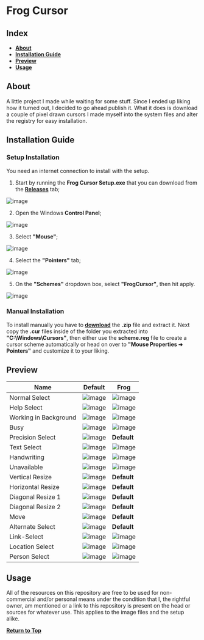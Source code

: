 # Frog Cursor

## Index

* [**About**](#about)
* [**Installation Guide**](#installation-guide)
* [**Preview**](#preview)
* [**Usage**](#usage)

## About

A little project I made while waiting for some stuff. Since I ended up liking how it turned out, I decided to go ahead publish it. What it does is download a couple of pixel drawn cursors I made myself into the system files and alter the registry for easy installation.

## Installation Guide
### Setup Installation
You need an internet connection to install with the setup.
1. Start by running the **Frog Cursor Setup.exe** that you can download from the [**Releases**](https://github.com/MoxxIsHere/Frog-Cursor/releases) tab;

![image](https://user-images.githubusercontent.com/85062773/168297585-e2cdabf8-02e4-4ba6-a569-59a236ec2cfd.png)


2. Open the Windows **Control Panel**;

![image](https://user-images.githubusercontent.com/85062773/168297281-94c7caf5-7241-4ac4-810a-252c7060290a.png)

3. Select **"Mouse"**;

![image](https://user-images.githubusercontent.com/85062773/168297910-5ca49842-0754-4e2a-bb24-63a0313298bb.png)

4. Select the **"Pointers"** tab;

![image](https://user-images.githubusercontent.com/85062773/168298155-2f1d503f-4569-44df-b3e9-46040abc7200.png)

5. On the **"Schemes"** dropdown box, select **"FrogCursor"**, then hit apply.

![image](https://user-images.githubusercontent.com/85062773/168298301-567cfddb-b1d1-43ee-8d25-15a0047c75fa.png)

### Manual Installation
To install manually you have to [**download**](https://codeload.github.com/MoxxIsHere/Frog-Cursor/zip/refs/heads/main) the **.zip** file and extract it. Next copy the **.cur** files inside of the folder you extracted into **"C:\Windows\Cursors\"**, then either use the **scheme.reg** file to create a cursor scheme automatically or head on over to **"Mouse Properties ➜ Pointers"** and customize it to your liking.


## Preview

| Name | Default | Frog |
| ----------- | ----------- | ----------- |
| Normal Select | ![image](https://user-images.githubusercontent.com/85062773/167843927-fe628258-305f-40ef-8875-e43fd5951b19.png) | ![image](https://user-images.githubusercontent.com/85062773/167838727-c4809f6c-06ed-43e8-939a-8aa62fa95f6f.png)|
| Help Select | ![image](https://user-images.githubusercontent.com/85062773/167922074-214e88e1-1143-42f1-955d-b32f44014363.png) | ![image](https://user-images.githubusercontent.com/85062773/167838831-cdb95e35-f19a-4838-bde8-c00f76353a09.png) |
| Working in Background | ![image](https://user-images.githubusercontent.com/85062773/167922247-8548c83b-1901-473f-922e-6a43c082ec2f.png) | ![image](https://user-images.githubusercontent.com/85062773/167838945-9bbf0579-8502-42d0-a149-bdb1d030a07a.png) |
| Busy | ![image](https://user-images.githubusercontent.com/85062773/167928152-225acf6e-d891-437f-b648-822bb0222891.png) | ![image](https://user-images.githubusercontent.com/85062773/167839020-739c7709-6ded-4901-942c-e090d149fff9.png) |
| Precision Select | ![image](https://user-images.githubusercontent.com/85062773/169987198-e852d51b-4e8e-4cc8-8533-662252d0de4c.png) | **Default** |
| Text Select | ![image](https://user-images.githubusercontent.com/85062773/169987420-3e6d4dd8-8f66-4d07-9835-554998c80232.png) | ![image](https://user-images.githubusercontent.com/85062773/167839084-6941cced-528c-45b2-af29-03611051be26.png) |
| Handwriting | ![image](https://user-images.githubusercontent.com/85062773/169987916-e19f2512-5607-4f70-a8da-de544529639e.png) | ![image](https://user-images.githubusercontent.com/85062773/167839163-c5b587c7-301d-402e-bbe0-f8263a64ecb3.png) |
| Unavailable | ![image](https://user-images.githubusercontent.com/85062773/169988405-cfa5a338-cdac-4806-a76f-f01797d7cf69.png) | ![image](https://user-images.githubusercontent.com/85062773/167839217-28b1a3b9-15d9-49ef-adde-827fe7dab562.png) |
| Vertical Resize | ![image](https://user-images.githubusercontent.com/85062773/169989270-cb760a77-55e4-42ae-a68c-af4f91c9d29f.png) | **Default** |
| Horizontal Resize | ![image](https://user-images.githubusercontent.com/85062773/169989299-17d4e367-a4d0-4bb5-b38d-570e6cdc36f9.png) | **Default** |
| Diagonal Resize 1 | ![image](https://user-images.githubusercontent.com/85062773/169991090-eba26be5-2110-4c40-8907-58baf64f38f5.png) | **Default** |
| Diagonal Resize 2 | ![image](https://user-images.githubusercontent.com/85062773/169991118-74c60f1b-0746-4ce5-be37-213965c4614b.png) | **Default** |
| Move | ![image](https://user-images.githubusercontent.com/85062773/169989865-2ac6d89b-4c9d-4c81-900d-7aef558488cf.png) | **Default** |
| Alternate Select | ![image](https://user-images.githubusercontent.com/85062773/169991545-307d8c62-9d89-4f8a-a485-78ef7be3e01d.png) | **Default** |
| Link-Select | ![image](https://user-images.githubusercontent.com/85062773/169991806-28a379dd-16d8-48a1-81f1-3ce4050f9da9.png) | ![image](https://user-images.githubusercontent.com/85062773/167839254-eca17d93-3c01-4078-a5fe-a04de68ea7ea.png) |
| Location Select | ![image](https://user-images.githubusercontent.com/85062773/169993511-cc9f2ca6-3ec1-4aa6-9bb6-97e1956969b4.png) | ![image](https://user-images.githubusercontent.com/85062773/167839452-ad50a431-2b92-47b5-bfbd-13852c1ab7f2.png) |
| Person Select | ![image](https://user-images.githubusercontent.com/85062773/169994414-b98359d8-94f5-422b-8fed-39d13e16789e.png) | ![image](https://user-images.githubusercontent.com/85062773/167839594-d0105ce4-292c-4657-a061-931812cd62cc.png) |


## Usage

All of the resources on this repository are free to be used for non-commercial and/or personal means under the condition that I, the rightful owner, am mentioned or a link to this repository is present on the head or sources for whatever use. This applies to the image files and the setup alike.

[**Return to Top**](#frog-cursor)
